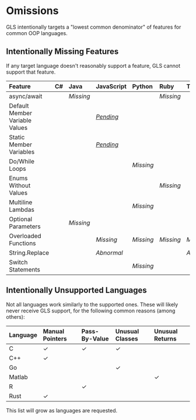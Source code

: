 # Omissions

GLS intentionally targets a "lowest common denominator" of features for common OOP languages.

## Intentionally Missing Features

If any target language doesn't reasonably support a feature, GLS cannot support that feature.

| Feature | C\# | Java | JavaScript | Python | Ruby | TypeScript |
| :--- | :--- | :--- | :--- | :--- | :--- | :--- |
| async/await |  | _Missing_ |  |  | _Missing_ |  |
| Default Member Variable Values |  |  | [_Pending_](https://github.com/tc39/proposal-class-fields) |  |  |  |
| Static Member Variables |  |  | [_Pending_](https://github.com/tc39/proposal-class-fields) |  |  |  |
| Do/While Loops |  |  |  | _Missing_ |  |  |
| Enums Without Values |  |  |  |  | _Missing_ |  |
| Multiline Lambdas |  |  |  | _Missing_ |  |  |
| Optional Parameters |  | _Missing_ |  |  |  |  |
| Overloaded Functions |  |  | _Missing_ | _Missing_ | _Missing_ | _Missing_ |
| String.Replace |  |  | _Abnormal_ |  |  | _Abnormal_ |
| Switch Statements |  |  |  | _Missing_ |  |  |

## Intentionally Unsupported Languages

Not all languages work similarly to the supported ones. These will likely never receive GLS support, for the following common reasons \(among others\):

| Language | Manual Pointers | Pass-By-Value | Unusual Classes | Unusual Returns |
| :--- | :--- | :--- | :--- | :--- |
| C | ✓ | ✓ | ✓ |  |
| C++ | ✓ |  |  |  |
| Go |  |  | ✓ |  |
| Matlab |  |  |  | ✓ |
| R |  | ✓ |  |  |
| Rust | ✓ |  |  |  |

This list will grow as languages are requested.


